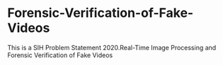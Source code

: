 # Forensic-Verification-of-Fake-Videos
This is a SIH Problem Statement 2020.Real-Time Image Processing and Forensic Verification of Fake Videos
